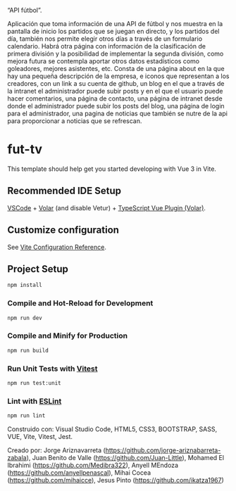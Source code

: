 “API fútbol”.

Aplicación que toma información de una API de fútbol y nos muestra en la pantalla de inicio los partidos que se juegan en directo, y los partidos del día, también nos permite elegir otros días a través de un formulario calendario. Habrá otra página con información de la clasificación de primera división y la posibilidad de implementar la segunda división, como mejora futura se contempla aportar otros datos estadísticos como goleadores, mejores asistentes, etc.
Consta de una página about en la que hay una pequeña descripción de la empresa, e iconos que representan a los creadores, con un link a su cuenta de github, un blog en el que a través de la intranet el administrador puede subir posts y en el que el usuario puede hacer comentarios, una página de contacto, una página de intranet desde donde el administrador puede subir los posts del blog, una página de login para el administrador, una pagina de noticias que también se nutre de la api para proporcionar a noticias que se refrescan.

# fut-tv

This template should help get you started developing with Vue 3 in Vite.

## Recommended IDE Setup

[VSCode](https://code.visualstudio.com/) + [Volar](https://marketplace.visualstudio.com/items?itemName=Vue.volar) (and disable Vetur) + [TypeScript Vue Plugin (Volar)](https://marketplace.visualstudio.com/items?itemName=Vue.vscode-typescript-vue-plugin).

## Customize configuration

See [Vite Configuration Reference](https://vitejs.dev/config/).

## Project Setup

```sh
npm install
```

### Compile and Hot-Reload for Development

```sh
npm run dev
```

### Compile and Minify for Production

```sh
npm run build
```

### Run Unit Tests with [Vitest](https://vitest.dev/)

```sh
npm run test:unit
```

### Lint with [ESLint](https://eslint.org/)

```sh
npm run lint
```
Construido con: Visual Studio Code, HTML5, CSS3, BOOTSTRAP, SASS, VUE, Vite, Vitest, Jest.

Creado por: Jorge Ariznavarreta (https://github.com/jorge-ariznabarreta-zabala), Juan Benito de Valle (https://github.com/Juan-Little), Mohamed El Ibrahimi (https://github.com/Medibra322), Anyell MEndoza (https://github.com/anyellpenascal), Mihai Cocea (https://github.com/mihaicce), Jesus Pinto (https://github.com/ikatza1967)